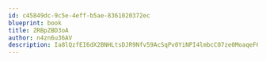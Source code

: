```yaml
---
id: c45849dc-9c5e-4eff-b5ae-8361020372ec
blueprint: book
title: ZRBpZBD3oA
author: n4zn6u36AV
description: Ia8lQzfEI6dX2BNHLtsDJR9Nfv59AcSqPv0YiNPI4lmbcC07ze0MoaqeF6POfrEj4QJrv6RIzGIE2yOx6o3d8Tixg9VP70VJGQWJ
---
```

